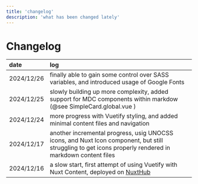 ```yaml
---
title: 'changelog'
description: 'what has been changed lately'
---
```


# Changelog


| date | log |
| :-- | :-- |
| 2024/12/26 | finally able to gain some control over SASS variables, and introduced usage of Google Fonts |
| 2024/12/25 | slowly building up more complexity, added support for MDC components within markdow (@see SimpleCard.global.vue ) |
| 2024/12/24 | more progress with Vuetify styling, and added minimal content files and navigation |
| 2024/12/17 | another incremental progress, usig UNOCSS icons, and Nuxt Icon component, but still struggling to get icons properly rendered in markdown content files |
| 2024/12/16 | a slow start, first attempt of using Vuetify with Nuxt Content, deployed on [NuxtHub](https://admin.hub.nuxt.com/marco-a-almeida/hello-edge/production) |
